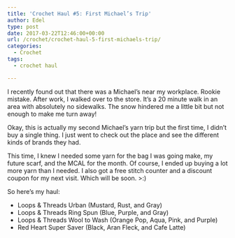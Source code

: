 ```yaml
---
title: 'Crochet Haul #5: First Michael’s Trip'
author: Edel
type: post
date: 2017-03-22T12:46:00+00:00
url: /crochet/crochet-haul-5-first-michaels-trip/
categories:
  - Crochet
tags:
  - crochet haul

---
```

I recently found out that there was a Michael&#8217;s near my workplace. Rookie mistake. After work, I walked over to the store. It&#8217;s a 20 minute walk in an area with absolutely no sidewalks. The snow hindered me a little bit but not enough to make me turn away!

Okay, this is actually my second Michael&#8217;s yarn trip but the first time, I didn&#8217;t buy a single thing. I just went to check out the place and see the different kinds of brands they had.

This time, I knew I needed some yarn for the bag I was going make, my future scarf, and the MCAL for the month. Of course, I ended up buying a lot more yarn than I needed. I also got a free stitch counter and a discount coupon for my next visit. Which will be soon. >:)

So here&#8217;s my haul:

  * Loops & Threads Urban (Mustard, Rust, and Gray)
  * Loops & Threads Ring Spun (Blue, Purple, and Gray)
  * Loops & Threads Wool to Wash (Orange Pop, Aqua, Pink, and Purple)
  * Red Heart Super Saver (Black, Aran Fleck, and Cafe Latte)

<img data-attachment-id="291" data-permalink="http://edelgrace.me/blog/crochet/crochet-haul-5-first-michaels-trip/attachment/20170228_195752/" data-orig-file="https://i2.wp.com/edelgrace.me/blog/wp-content/uploads/2017/03/20170228_195752.jpg?fit=3264%2C1836" data-orig-size="3264,1836" data-comments-opened="1" data-image-meta="{&quot;aperture&quot;:&quot;2.4&quot;,&quot;credit&quot;:&quot;&quot;,&quot;camera&quot;:&quot;LG-K210&quot;,&quot;caption&quot;:&quot;&quot;,&quot;created_timestamp&quot;:&quot;1488311872&quot;,&quot;copyright&quot;:&quot;&quot;,&quot;focal_length&quot;:&quot;3.18&quot;,&quot;iso&quot;:&quot;550&quot;,&quot;shutter_speed&quot;:&quot;0&quot;,&quot;title&quot;:&quot;&quot;,&quot;orientation&quot;:&quot;1&quot;}" data-image-title="20170228_195752" data-image-description="" data-medium-file="https://i2.wp.com/edelgrace.me/blog/wp-content/uploads/2017/03/20170228_195752.jpg?fit=300%2C169" data-large-file="https://i2.wp.com/edelgrace.me/blog/wp-content/uploads/2017/03/20170228_195752.jpg?fit=663%2C373" src="https://i2.wp.com/edelgrace.me/blog/wp-content/uploads/2017/03/20170228_195752.jpg?resize=663%2C373" alt="" class="alignnone size-full wp-image-291" srcset="https://i2.wp.com/edelgrace.me/blog/wp-content/uploads/2017/03/20170228_195752.jpg?w=3264 3264w, https://i2.wp.com/edelgrace.me/blog/wp-content/uploads/2017/03/20170228_195752.jpg?resize=300%2C169 300w, https://i2.wp.com/edelgrace.me/blog/wp-content/uploads/2017/03/20170228_195752.jpg?resize=768%2C432 768w, https://i2.wp.com/edelgrace.me/blog/wp-content/uploads/2017/03/20170228_195752.jpg?resize=1024%2C576 1024w, https://i2.wp.com/edelgrace.me/blog/wp-content/uploads/2017/03/20170228_195752.jpg?resize=982%2C552 982w, https://i2.wp.com/edelgrace.me/blog/wp-content/uploads/2017/03/20170228_195752.jpg?resize=400%2C225 400w, https://i2.wp.com/edelgrace.me/blog/wp-content/uploads/2017/03/20170228_195752.jpg?w=1326 1326w, https://i2.wp.com/edelgrace.me/blog/wp-content/uploads/2017/03/20170228_195752.jpg?w=1989 1989w" sizes="(max-width: 663px) 100vw, 663px" data-recalc-dims="1" />

<img data-attachment-id="287" data-permalink="http://edelgrace.me/blog/crochet/crochet-haul-5-first-michaels-trip/attachment/2017-03-01-18-54-34/" data-orig-file="https://i0.wp.com/edelgrace.me/blog/wp-content/uploads/2017/03/2017-03-01-18.54.34.jpg?fit=3264%2C2448" data-orig-size="3264,2448" data-comments-opened="1" data-image-meta="{&quot;aperture&quot;:&quot;2.6&quot;,&quot;credit&quot;:&quot;&quot;,&quot;camera&quot;:&quot;SGH-I747M&quot;,&quot;caption&quot;:&quot;&quot;,&quot;created_timestamp&quot;:&quot;1488394474&quot;,&quot;copyright&quot;:&quot;&quot;,&quot;focal_length&quot;:&quot;3.7&quot;,&quot;iso&quot;:&quot;320&quot;,&quot;shutter_speed&quot;:&quot;0.066666666666667&quot;,&quot;title&quot;:&quot;&quot;,&quot;orientation&quot;:&quot;1&quot;}" data-image-title="2017-03-01 18.54.34" data-image-description="" data-medium-file="https://i0.wp.com/edelgrace.me/blog/wp-content/uploads/2017/03/2017-03-01-18.54.34.jpg?fit=300%2C225" data-large-file="https://i0.wp.com/edelgrace.me/blog/wp-content/uploads/2017/03/2017-03-01-18.54.34.jpg?fit=663%2C497" src="https://i0.wp.com/edelgrace.me/blog/wp-content/uploads/2017/03/2017-03-01-18.54.34.jpg?resize=663%2C497" alt="" class="alignnone size-full wp-image-287" srcset="https://i0.wp.com/edelgrace.me/blog/wp-content/uploads/2017/03/2017-03-01-18.54.34.jpg?w=3264 3264w, https://i0.wp.com/edelgrace.me/blog/wp-content/uploads/2017/03/2017-03-01-18.54.34.jpg?resize=300%2C225 300w, https://i0.wp.com/edelgrace.me/blog/wp-content/uploads/2017/03/2017-03-01-18.54.34.jpg?resize=768%2C576 768w, https://i0.wp.com/edelgrace.me/blog/wp-content/uploads/2017/03/2017-03-01-18.54.34.jpg?resize=1024%2C768 1024w, https://i0.wp.com/edelgrace.me/blog/wp-content/uploads/2017/03/2017-03-01-18.54.34.jpg?resize=982%2C737 982w, https://i0.wp.com/edelgrace.me/blog/wp-content/uploads/2017/03/2017-03-01-18.54.34.jpg?resize=400%2C300 400w, https://i0.wp.com/edelgrace.me/blog/wp-content/uploads/2017/03/2017-03-01-18.54.34.jpg?w=1326 1326w, https://i0.wp.com/edelgrace.me/blog/wp-content/uploads/2017/03/2017-03-01-18.54.34.jpg?w=1989 1989w" sizes="(max-width: 663px) 100vw, 663px" data-recalc-dims="1" />

<img data-attachment-id="293" data-permalink="http://edelgrace.me/blog/crochet/crochet-haul-5-first-michaels-trip/attachment/2017-03-01-19-45-48/" data-orig-file="https://i0.wp.com/edelgrace.me/blog/wp-content/uploads/2017/03/2017-03-01-19.45.48.jpg?fit=3264%2C2448" data-orig-size="3264,2448" data-comments-opened="1" data-image-meta="{&quot;aperture&quot;:&quot;2.6&quot;,&quot;credit&quot;:&quot;&quot;,&quot;camera&quot;:&quot;SGH-I747M&quot;,&quot;caption&quot;:&quot;&quot;,&quot;created_timestamp&quot;:&quot;1488397548&quot;,&quot;copyright&quot;:&quot;&quot;,&quot;focal_length&quot;:&quot;3.7&quot;,&quot;iso&quot;:&quot;200&quot;,&quot;shutter_speed&quot;:&quot;0.066666666666667&quot;,&quot;title&quot;:&quot;&quot;,&quot;orientation&quot;:&quot;1&quot;}" data-image-title="2017-03-01 19.45.48" data-image-description="" data-medium-file="https://i0.wp.com/edelgrace.me/blog/wp-content/uploads/2017/03/2017-03-01-19.45.48.jpg?fit=300%2C225" data-large-file="https://i0.wp.com/edelgrace.me/blog/wp-content/uploads/2017/03/2017-03-01-19.45.48.jpg?fit=663%2C497" src="https://i0.wp.com/edelgrace.me/blog/wp-content/uploads/2017/03/2017-03-01-19.45.48.jpg?resize=663%2C497" alt="" class="alignnone size-full wp-image-293" srcset="https://i0.wp.com/edelgrace.me/blog/wp-content/uploads/2017/03/2017-03-01-19.45.48.jpg?w=3264 3264w, https://i0.wp.com/edelgrace.me/blog/wp-content/uploads/2017/03/2017-03-01-19.45.48.jpg?resize=300%2C225 300w, https://i0.wp.com/edelgrace.me/blog/wp-content/uploads/2017/03/2017-03-01-19.45.48.jpg?resize=768%2C576 768w, https://i0.wp.com/edelgrace.me/blog/wp-content/uploads/2017/03/2017-03-01-19.45.48.jpg?resize=1024%2C768 1024w, https://i0.wp.com/edelgrace.me/blog/wp-content/uploads/2017/03/2017-03-01-19.45.48.jpg?resize=982%2C737 982w, https://i0.wp.com/edelgrace.me/blog/wp-content/uploads/2017/03/2017-03-01-19.45.48.jpg?resize=400%2C300 400w, https://i0.wp.com/edelgrace.me/blog/wp-content/uploads/2017/03/2017-03-01-19.45.48.jpg?w=1326 1326w, https://i0.wp.com/edelgrace.me/blog/wp-content/uploads/2017/03/2017-03-01-19.45.48.jpg?w=1989 1989w" sizes="(max-width: 663px) 100vw, 663px" data-recalc-dims="1" />

<img data-attachment-id="289" data-permalink="http://edelgrace.me/blog/crochet/crochet-haul-5-first-michaels-trip/attachment/2017-03-01-18-53-00/" data-orig-file="https://i1.wp.com/edelgrace.me/blog/wp-content/uploads/2017/03/2017-03-01-18.53.00.jpg?fit=3264%2C2448" data-orig-size="3264,2448" data-comments-opened="1" data-image-meta="{&quot;aperture&quot;:&quot;2.6&quot;,&quot;credit&quot;:&quot;&quot;,&quot;camera&quot;:&quot;SGH-I747M&quot;,&quot;caption&quot;:&quot;&quot;,&quot;created_timestamp&quot;:&quot;1488394380&quot;,&quot;copyright&quot;:&quot;&quot;,&quot;focal_length&quot;:&quot;3.7&quot;,&quot;iso&quot;:&quot;400&quot;,&quot;shutter_speed&quot;:&quot;0.066666666666667&quot;,&quot;title&quot;:&quot;&quot;,&quot;orientation&quot;:&quot;1&quot;}" data-image-title="2017-03-01 18.53.00" data-image-description="" data-medium-file="https://i1.wp.com/edelgrace.me/blog/wp-content/uploads/2017/03/2017-03-01-18.53.00.jpg?fit=300%2C225" data-large-file="https://i1.wp.com/edelgrace.me/blog/wp-content/uploads/2017/03/2017-03-01-18.53.00.jpg?fit=663%2C497" src="https://i1.wp.com/edelgrace.me/blog/wp-content/uploads/2017/03/2017-03-01-18.53.00.jpg?resize=663%2C497" alt="" class="alignnone size-full wp-image-289" srcset="https://i1.wp.com/edelgrace.me/blog/wp-content/uploads/2017/03/2017-03-01-18.53.00.jpg?w=3264 3264w, https://i1.wp.com/edelgrace.me/blog/wp-content/uploads/2017/03/2017-03-01-18.53.00.jpg?resize=300%2C225 300w, https://i1.wp.com/edelgrace.me/blog/wp-content/uploads/2017/03/2017-03-01-18.53.00.jpg?resize=768%2C576 768w, https://i1.wp.com/edelgrace.me/blog/wp-content/uploads/2017/03/2017-03-01-18.53.00.jpg?resize=1024%2C768 1024w, https://i1.wp.com/edelgrace.me/blog/wp-content/uploads/2017/03/2017-03-01-18.53.00.jpg?resize=982%2C737 982w, https://i1.wp.com/edelgrace.me/blog/wp-content/uploads/2017/03/2017-03-01-18.53.00.jpg?resize=400%2C300 400w, https://i1.wp.com/edelgrace.me/blog/wp-content/uploads/2017/03/2017-03-01-18.53.00.jpg?w=1326 1326w, https://i1.wp.com/edelgrace.me/blog/wp-content/uploads/2017/03/2017-03-01-18.53.00.jpg?w=1989 1989w" sizes="(max-width: 663px) 100vw, 663px" data-recalc-dims="1" />